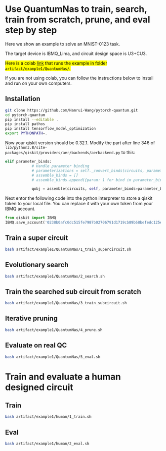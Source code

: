 # Use QuantumNas to train, search, train from scratch, prune, and eval step by step

Here we show an example to solve an MNIST-0123 task.

The target device is IBMQ_Lima, and circuit design space is U3+CU3. 

<mark>Here is a colab [link](https://colab.research.google.com/drive/1eWTEEkLJREanJ7GKvkjD4qrbxONQdrfz?usp=sharing) that runs the example in folder `artifact/example1/QuantumNas/`.</mark>

If you are not using colab, you can follow the instructions below to install and run on your own computers.

## Installation
```bash
git clone https://github.com/Hanrui-Wang/pytorch-quantum.git
cd pytorch-quantum
pip install --editable .
pip install pathos
pip install tensorflow_model_optimization
export PYTHONPATH=.
```

Now your qiskit version should be 0.32.1. Modify the part after line 346 of `lib/python3.8/site-packages/qiskit/providers/aer/backends/aerbackend.py` to this:
```python
elif parameter_binds:
            # Handle parameter binding
            # parameterizations = self._convert_binds(circuits, parameter_binds)
            # assemble_binds = []
            # assemble_binds.append({param: 1 for bind in parameter_binds for param in bind})

            qobj = assemble(circuits, self, parameter_binds=parameter_binds)
```

Next entor the following code into the python interpreter to store a qiskit token to your local file. You can replace it with your own token from your IBMQ account.
```python
from qiskit import IBMQ
IBMQ.save_account('0238b0afc0dc515fe7987b02706791d1719cb89b68befedc125eded0607e6e9e9f26d3eed482f66fdc45fdfceca3aab2edb9519d96b39e9c78040194b86e7858', overwrite=True)
```

## Train a super circuit
```bash
bash artifact/example1/QuantumNas/1_train_supercircuit.sh
```

## Evolutionary search
```bash
bash artifact/example1/QuantumNas/2_search.sh
```

## Train the searched sub circuit from scratch
```bash
bash artifact/example1/QuantumNas/3_train_subcircuit.sh
```

## Iterative pruning
```bash
bash artifact/example1/QuantumNas/4_prune.sh
```

## Evaluate on real QC
```bash
bash artifact/example1/QuantumNas/5_eval.sh
```

# Train and evaluate a human designed circuit


## Train
```bash
bash artifact/example1/human/1_train.sh
```

## Eval
```bash
bash artifact/example1/human/2_eval.sh
```
